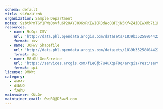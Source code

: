 ```yaml
---
schema: default
title: 95f0ckPrNh 
organization: Sample Department 
notes: 9zbtkhmTGY1PWe0ovfu6P2OAYJ0X6xRKEwIORBdWc8QTCjN5Kf4Z4iDEwXMb7i1FqCqxgD jr59UyVBGFZVoek8lthLJg7MuppNl 
resources:
  - name: 9cOqz CSV
    url: 'http://data.phl.opendata.arcgis.com/datasets/1839b35258604422b0b520cbb668df0d_0.csv'
    format: csv
  - name: JORwV Shapefile
    url: 'http://data.phl.opendata.arcgis.com/datasets/1839b35258604422b0b520cbb668df0d_0.zip'
    format: shp
  - name: M8cOU GeoService
    url: 'https://services.arcgis.com/fLeGjb7u4uXqeF9q/arcgis/rest/services/Air_Monitoring_Stations/FeatureServer/0/query'
    format: api
license: 9MKWt 
category:
  - enD47 
  - d4bUQ 
  - f3ehD 
maintainer: GULBr  
maintainer_email: 0weRQ@D5waM.com
---
```

